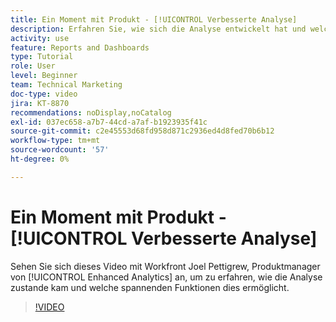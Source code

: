 ```yaml
---
title: Ein Moment mit Produkt - [!UICONTROL Verbesserte Analyse]
description: Erfahren Sie, wie sich die Analyse entwickelt hat und welche aufregenden Funktionen dies mit Joel Pettigrew, Produktmanager für [!UICONTROL Verbesserte Analyse], ermöglicht.
activity: use
feature: Reports and Dashboards
type: Tutorial
role: User
level: Beginner
team: Technical Marketing
doc-type: video
jira: KT-8870
recommendations: noDisplay,noCatalog
exl-id: 037ec658-a7b7-44cd-a7af-b1923935f41c
source-git-commit: c2e45553d68fd958d871c2936ed4d8fed70b6b12
workflow-type: tm+mt
source-wordcount: '57'
ht-degree: 0%

---
```


# Ein Moment mit Produkt - [!UICONTROL Verbesserte Analyse]

Sehen Sie sich dieses Video mit Workfront Joel Pettigrew, Produktmanager von [!UICONTROL Enhanced Analytics] an, um zu erfahren, wie die Analyse zustande kam und welche spannenden Funktionen dies ermöglicht.

>[!VIDEO](https://video.tv.adobe.com/v/335042/?quality=12&learn=on)
